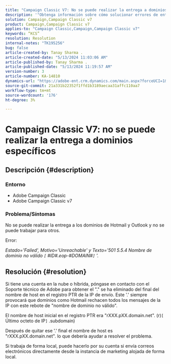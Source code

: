 ```yaml
---
title: "Campaign Classic V7: No se puede realizar la entrega a dominios específicos"
description: '"Obtenga información sobre cómo solucionar errores de entrega en los dominios de Hotmail y Outlook".'
solution: Campaign,Campaign Classic v7
product: Campaign,Campaign Classic v7
applies-to: "Campaign Classic,Campaign,Campaign Classic v7"
keywords: “KCS”
resolution: Resolution
internal-notes: "TK195256"
bug: false
article-created-by: Tanay Sharma .
article-created-date: "5/13/2024 11:03:06 AM"
article-published-by: Tanay Sharma .
article-published-date: "5/13/2024 11:19:57 AM"
version-number: 3
article-number: KA-14810
dynamics-url: "https://adobe-ent.crm.dynamics.com/main.aspx?forceUCI=1&pagetype=entityrecord&etn=knowledgearticle&id=9d2dad5a-1811-ef11-9f8a-6045bd02b206"
source-git-commit: 21a331b22352f1ffd1b3189aecaa31affc110aa7
workflow-type: tm+mt
source-wordcount: '176'
ht-degree: 3%

---
```


# Campaign Classic V7: no se puede realizar la entrega a dominios específicos

## Descripción {#description}


### Entorno

- Adobe Campaign Classic
- Adobe Campaign Classic v7


### Problema/Síntomas

No se puede realizar la entrega a los dominios de Hotmail y Outlook y no se puede trabajar para otros.

Error:

*Estado=&#39;Failed&#39;, Motivo=&#39;Unreachable&#39; y Texto=&#39;501 5.5.4 Nombre de dominio no válido `[` #ID#.eop-#DOMAIN#`]` &#39;.*





## Resolución {#resolution}


Si tiene una cuenta en la nube o híbrida, póngase en contacto con el Soporte técnico de Adobe para obtener el &quot;.&quot; se ha eliminado del final del nombre de host en el registro PTR de la IP de envío. Este &#39;.&#39; siempre provocará que dominios como Hotmail rechacen todos los mensajes de la IP con este rebote de &quot;nombre de dominio no válido&quot;.

El nombre de host inicial en el registro PTR era &quot;rXXX.pXX.domain.net&quot;. (r)`[` Último octeto de IP`]` .subdomain)

Después de quitar ese &#39;.&#39; final el nombre de host es &quot;rXXX.pXX.domain.net&quot;. lo que debería ayudar a resolver el problema.

Si trabaja de forma local, puede hacerlo por su cuenta si envía correos electrónicos directamente desde la instancia de marketing alojada de forma local.
